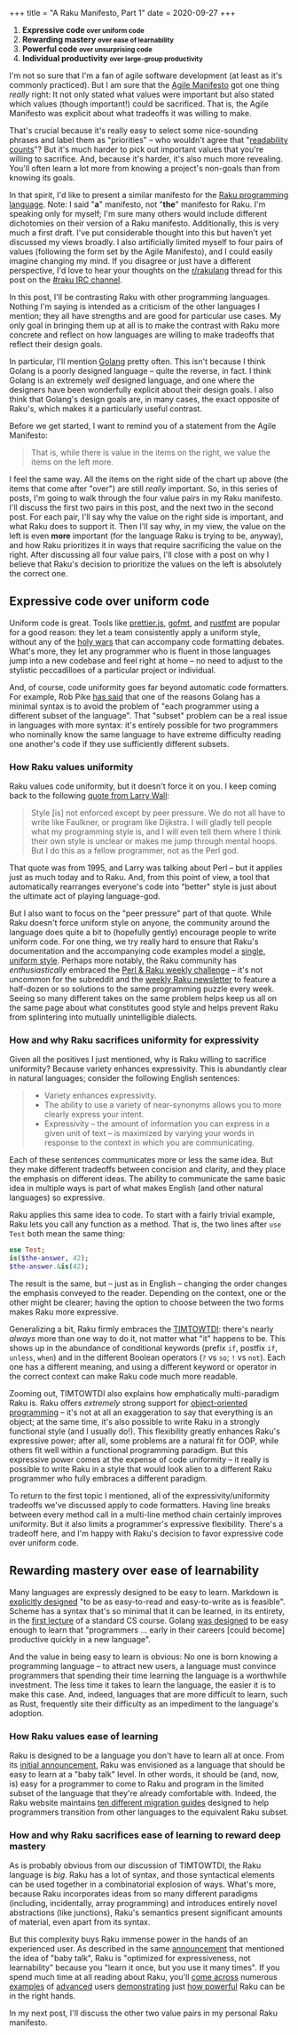 +++
title = "A Raku Manifesto, Part 1"
date = 2020-09-27
+++
<div class="highlight">

1. **Expressive code         <small>over uniform code</small>**
2. **Rewarding mastery       <small>over ease of learnability</small>**
3. **Powerful code           <small>over unsurprising code</small>**
4. **Individual productivity <small>over large-group productivity</small>**
</div>

I'm not so sure that I'm a fan of agile software development (at least as it's commonly
practiced).  But I am sure that the [Agile Manifesto](http://agilemanifesto.org/) got one
thing _really_ right: It not only stated what values were important but also stated which
values (though important!) could be sacrificed.  That is, the Agile Manifesto was explicit
about what tradeoffs it was willing to make.

That's crucial because it's really easy to select some nice-sounding phrases and label
them as "priorities" – who wouldn't agree that "[readability
counts](https://www.python.org/dev/peps/pep-0020/)"?  But it's much harder to pick out
important values that you're willing to sacrifice.  And, because it's harder, it's also
much more revealing.  You'll often learn a lot more from knowing a project's non-goals
than from knowing its goals.

In that spirit, I'd like to present a similar manifesto for the [Raku programming
language](https://raku.org/).  Note: I said "**a**" manifesto, not "**the**" manifesto for
Raku.  I'm speaking only for myself; I'm sure many others would include different
dichotomies on their version of a Raku manifesto.  Additionally, this is very much a first
draft.  I've put considerable thought into this but haven't yet discussed my views broadly.
I also artificially limited myself to four pairs of values (following the form set by the
Agile Manifesto), and I could easily imagine changing my mind.  If you disagree or just have
a different perspective, I'd love to hear your thoughts on the
[r/rakulang](https://www.reddit.com/r/rakulang/) thread for this post on the [#raku IRC
channel](https://raku.org/community/irc).

<aside>

In this post, I'll be contrasting Raku with other programming languages.  Nothing I'm
saying is intended as a criticism of the other languages I mention; they all have
strengths and are good for particular use cases.  My only goal in bringing them up at all
is to make the contrast with Raku more concrete and reflect on how languages are willing
to make tradeoffs that reflect their design goals.

In particular, I'll mention [Golang](https://golang.org/) pretty often.  This isn't because
I think Golang is a poorly designed language – quite the reverse, in fact.  I think Golang
is an extremely _well_ designed language, and one where the designers have been wonderfully
explicit about their design goals.  I also think that Golang's design goals are, in many
cases, the exact opposite of Raku's, which makes it a particularly useful contrast. 
</aside>

Before we get started, I want to remind you of a statement from the Agile Manifesto:

> That is, while there is value in the items on the right, we value the items on the left more.

I feel the same way.  All the items on the right side of the chart up above (the items that
come after "over") are still _really_ important.  So, in this series of posts, I'm going to
walk through the four value pairs in my Raku manifesto.  I'll discuss the first two pairs in
this post, and the next two in the second post.  For each pair, I'll say why the value on
the right side is important, and what Raku does to support it.  Then I'll say why, in my
view, the value on the left is even **more** important (for the language Raku is trying to
be, anyway), and how Raku prioritizes it in ways that require sacrificing the value on the
right.  After discussing all four value pairs, I'll close with a post on why I believe that
Raku's decision to prioritize the values on the left is absolutely the correct one.

<!-- more -->

## Expressive code over uniform code

Uniform code is great.  Tools like [prettier.js](https://prettier.io/),
[gofmt](https://golang.org/cmd/gofmt/), and [rustfmt](https://github.com/rust-lang/rustfmt)
are popular for a good reason: they let a team consistently apply a uniform style, without
any of the [holy wars](https://geometrian.com/programming/tutorials/tabsspaces/index.php)
that can accompany code formatting debates.  What's more, they let any programmer who is
fluent in those languages jump into a new codebase and feel right at home – no need to
adjust to the stylistic peccadilloes of a particular project or individual.

And, of course, code uniformity goes far beyond automatic code formatters.  For example,
Rob Pike [has said](https://talks.golang.org/2012/splash.article) that one of the reasons
Golang has a minimal syntax is to avoid the problem of "each programmer using a different
subset of the language".  That "subset" problem can be a real issue in languages with more
syntax: it's entirely possible for two programmers who nominally know the same language to
have extreme difficulty reading one another's code if they use sufficiently different
subsets.

### How Raku values uniformity

Raku values code uniformity, but it doesn't force it on you.  I keep coming back to the
following [quote from Larry Wall](https://theworld.com/~swmcd/steven/perl/linguistics.html):

> Style [is] not enforced except by peer pressure.  We do not all have to write like
> Faulkner, or program like Dijkstra.  I will gladly tell people what my programming style
> is, and I will even tell them where I think their own style is unclear or makes me jump
> through mental hoops.  But I do this as a fellow programmer, not as the Perl god.

That quote was from 1995, and Larry was talking about Perl – but it applies just as much
today and to Raku.  And, from this point of view, a tool that automatically rearranges
everyone's code into "better" style is just about the ultimate act of playing
language-god.

But I also want to focus on the "peer pressure" part of that quote.  While Raku doesn't
force uniform style on anyone, the community around the language does quite a bit to
(hopefully gently) encourage people to write uniform code.  For one thing, we try really
hard to ensure that Raku's documentation and the accompanying code examples model a
[single, uniform style](https://github.com/Raku/doc/blob/master/writing-docs/STYLEGUIDE.md).
Perhaps more notably, the Raku community has _enthusiastically_ embraced the [Perl & Raku
weekly challenge](https://perlweeklychallenge.org/) – it's not uncommon for the subreddit
and the [weekly Raku newsletter](https://rakudoweekly.blog/) to feature a half-dozen or so
solutions to the same programming puzzle every week.  Seeing so many different takes on the
same problem helps keep us all on the same page about what constitutes good style and helps
prevent Raku from splintering into mutually unintelligible dialects.

### How and why Raku sacrifices uniformity for expressivity

Given all the positives I just mentioned, why is Raku willing to sacrifice uniformity?
Because variety enhances expressivity.  This is abundantly clear in natural languages;
consider the following English sentences:

> - Variety enhances expressivity.
> - The ability to use a variety of near-synonyms allows you to more clearly express your
>   intent.
> - Expressivity – the amount of information you can express in a given unit of text – is
>   maximized by varying your words in response to the context in which you are
>   communicating.

Each of these sentences communicates more or less the same idea.  But they make different
tradeoffs between concision and clarity, and they place the emphasis on different ideas.
The ability to communicate the same basic idea in multiple ways is part of what makes
English (and other natural languages) so expressive.

Raku applies this same idea to code.  To start with a fairly trivial example, Raku lets you
call any function as a method.  That is, the two lines after `use Test` both mean the same
thing:

``` raku
use Test;
is($the-answer, 42);
$the-answer.&is(42);
```

The result is the same, but – just as in English – changing the order changes the emphasis
conveyed to the reader.  Depending on the context, one or the other might be clearer; having
the option to choose between the two forms makes Raku more expressive.

Generalizing a bit, Raku firmly embraces the
[TIMTOWTDI](https://en.wikipedia.org/wiki/There%27s_more_than_one_way_to_do_it): there's
nearly _always_ more than one way to do it, not matter what "it" happens to be.  This shows
up in the abundance of conditional keywords (prefix `if`, postfix `if`, `unless`, `when`)
and in the different Boolean operators (`?` vs `so`; `!` vs `not`).  Each one has a
different meaning, and using a different keyword or operator in the correct context can make
Raku code much more readable.

Zooming out, TIMTOWTDI also explains how emphatically multi-paradigm Raku is.  Raku offers
_extremely_ strong support for [object-oriented
programming](https://docs.raku.org/language/objects) – it's not at all an exaggeration to
say that everything is an object; at the same time, it's also possible to write Raku in a
strongly functional style (and I usually do!).  This flexibility greatly enhances Raku's
expressive power; after all, some problems are a natural fit for OOP, while others fit well
within a functional programming paradigm.  But this expressive power comes at the expense
of code uniformity – it really is possible to write Raku in a style that would look 
alien to a different Raku programmer who fully embraces a different paradigm.

To return to the first topic I mentioned, all of the expressivity/uniformity tradeoffs we've
discussed apply to code formatters.  Having line breaks between every method call in a
multi-line method chain certainly improves uniformity.  But it also limits a programmer's
expressive flexibility.  There's a tradeoff here, and I'm happy with Raku's decision to
favor expressive code over uniform code.

## Rewarding mastery over ease of learnability 

Many languages are expressly designed to be easy to learn.  Markdown is [explicitly
designed](https://daringfireball.net/projects/markdown/syntax) "to be as easy-to-read and
easy-to-write as is feasible".  Scheme has a syntax that's so minimal that it can be
learned, in its entirety, in the [first
lecture](https://archive.org/details/SICP_4_ipod/Lecture-1a.MP4) of a standard CS course.
Golang [was designed](https://talks.golang.org/2012/splash.article) to be easy enough to
learn that "programmers … early in their careers [could become] productive quickly in a new
language".

And the value in being easy to learn is obvious: No one is born knowing a programming
language – to attract new users, a language must convince programmers that spending their
time learning the language is a worthwhile investment.  The less time it takes to learn
the language, the easier it is to make this case.  And, indeed, languages that are more difficult
to learn, such as Rust, frequently site their difficulty as an impediment to the language's
adoption.

### How Raku values ease of learning

Raku is designed to be a language you don't have to learn all at once.  From its [initial
announcement](https://raku.org/archive/talks/2000/als/larry-als.txt), Raku was envisioned as
a language that should be easy to learn at a "baby talk" level.  In other words, it should
be (and, now, is) easy for a programmer to come to Raku and program in the limited subset of
the language that they're already comfortable with.  Indeed, the Raku website maintains [ten
different migration guides](https://docs.raku.org/language.html) designed to help
programmers transition from other languages to the equivalent Raku subset.

### How and why Raku sacrifices ease of learning to reward deep mastery

As is probably obvious from our discussion of TIMTOWTDI, the Raku language is _big_.  Raku
has a lot of syntax, and those syntactical elements can be used together in a combinatorial
explosion of ways.  What's more, because Raku incorporates ideas from so many different
paradigms (including, incidentally, array programming) and introduces entirely novel
abstractions (like junctions), Raku's semantics present significant amounts of material,
even apart from its syntax.

But this complexity buys Raku immense power in the hands of an experienced user.  As
described in the same [announcement](https://raku.org/archive/talks/2000/als/larry-als.txt) that
mentioned the idea of "baby talk", Raku is "optimized for expressiveness, not
learnability" because you "learn it once, but you use it many times".  If you spend much
time at all reading about Raku, you'll [come
across](https://wimvanderbauwhede.github.io/articles/function-types/) numerous
[examples](http://blogs.perl.org/users/damian_conway/2019/09/to-compute-a-constant-of-calculusa-treatise-on-multiple-ways.html)
of
[advanced](https://perl6advent.wordpress.com/2016/12/08/how-to-make-use-and-abuse-perl-6-subsets/)
users
[demonstrating](https://perl6advent.wordpress.com/2016/12/11/day-11-perl-6-core-hacking-it-slipped-through-the-qasts/)
just [how
powerful](https://perl6advent.wordpress.com/2014/12/10/day-10-introspecting-the-symbol-tables/)
Raku can be in the right hands.

In my next post, I'll discuss the other two value pairs in my personal Raku manifesto.


